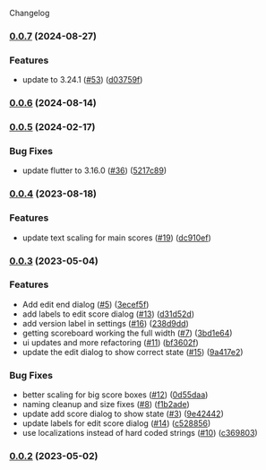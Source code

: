 Changelog


### [0.0.7](https://github.com/tomarra/curling_scoreboard_flutter/compare/0.0.6...0.0.7) (2024-08-27)


### Features

* update to 3.24.1 ([#53](https://github.com/tomarra/curling_scoreboard_flutter/issues/53)) ([d03759f](https://github.com/tomarra/curling_scoreboard_flutter/commit/d03759feb36ad7c7b7cb890cf4105e3d7ce00d7c))

### [0.0.6](https://github.com/tomarra/curling_scoreboard_flutter/compare/0.0.5...0.0.6) (2024-08-14)

### [0.0.5](https://github.com/tomarra/curling_scoreboard_flutter/compare/0.0.4...0.0.5) (2024-02-17)


### Bug Fixes

* update flutter to 3.16.0 ([#36](https://github.com/tomarra/curling_scoreboard_flutter/issues/36)) ([5217c89](https://github.com/tomarra/curling_scoreboard_flutter/commit/5217c89acc02b59f45fda416378eb000fb36b126))

### [0.0.4](https://github.com/tomarra/curling_scoreboard_flutter/compare/0.0.3...0.0.4) (2023-08-18)


### Features

* update text scaling for main scores ([#19](https://github.com/tomarra/curling_scoreboard_flutter/issues/19)) ([dc910ef](https://github.com/tomarra/curling_scoreboard_flutter/commit/dc910efd0dbfff4ea6762c48785bce48fe3fd918))

### [0.0.3](https://github.com/tomarra/curling_scoreboard_flutter/compare/0.0.2...0.0.3) (2023-05-04)


### Features

* Add edit end dialog ([#5](https://github.com/tomarra/curling_scoreboard_flutter/issues/5)) ([3ecef5f](https://github.com/tomarra/curling_scoreboard_flutter/commit/3ecef5f85cf2fc36746d41655901dfd0a1e858b8))
* add labels to edit score dialog ([#13](https://github.com/tomarra/curling_scoreboard_flutter/issues/13)) ([d31d52d](https://github.com/tomarra/curling_scoreboard_flutter/commit/d31d52da06375d76ed78d65932589569127dde50))
* add version label in settings ([#16](https://github.com/tomarra/curling_scoreboard_flutter/issues/16)) ([238d9dd](https://github.com/tomarra/curling_scoreboard_flutter/commit/238d9ddc407acaa63e5e97c89f22a5fbf5c75231))
* getting scoreboard working the full width ([#7](https://github.com/tomarra/curling_scoreboard_flutter/issues/7)) ([3bd1e64](https://github.com/tomarra/curling_scoreboard_flutter/commit/3bd1e64f3dfcd0877ee7e4ff855e5d6b9fcee1e2))
* ui updates and more refactoring ([#11](https://github.com/tomarra/curling_scoreboard_flutter/issues/11)) ([bf3602f](https://github.com/tomarra/curling_scoreboard_flutter/commit/bf3602fe8117b4f71171effaa9e2bbf62e79964d))
* update the edit dialog to show correct state ([#15](https://github.com/tomarra/curling_scoreboard_flutter/issues/15)) ([9a417e2](https://github.com/tomarra/curling_scoreboard_flutter/commit/9a417e28a487f8e76755e31d4913a1d4aa0a3cbd))


### Bug Fixes

* better scaling for big score boxes ([#12](https://github.com/tomarra/curling_scoreboard_flutter/issues/12)) ([0d55daa](https://github.com/tomarra/curling_scoreboard_flutter/commit/0d55daa26b4a1585ffabc12c553dcd4268f77b67))
* naming cleanup and size fixes ([#8](https://github.com/tomarra/curling_scoreboard_flutter/issues/8)) ([f1b2ade](https://github.com/tomarra/curling_scoreboard_flutter/commit/f1b2ade8228d81a499c18cacf6645e69128b68cf))
* update add score dialog to show state ([#3](https://github.com/tomarra/curling_scoreboard_flutter/issues/3)) ([9e42442](https://github.com/tomarra/curling_scoreboard_flutter/commit/9e424423d1f7460b8391ee3214428bd23a1bbe70))
* update labels for edit score dialog ([#14](https://github.com/tomarra/curling_scoreboard_flutter/issues/14)) ([c528856](https://github.com/tomarra/curling_scoreboard_flutter/commit/c528856af06dd546e7a6666638117e5c9c788cc7))
* use localizations instead of hard coded strings ([#10](https://github.com/tomarra/curling_scoreboard_flutter/issues/10)) ([c369803](https://github.com/tomarra/curling_scoreboard_flutter/commit/c3698031f5b873aebf944ec4e01f1b06a2d75f32))

### [0.0.2](https://github.com/tomarra/curling_scoreboard_flutter/compare/0.0.1...0.0.2) (2023-05-02)
